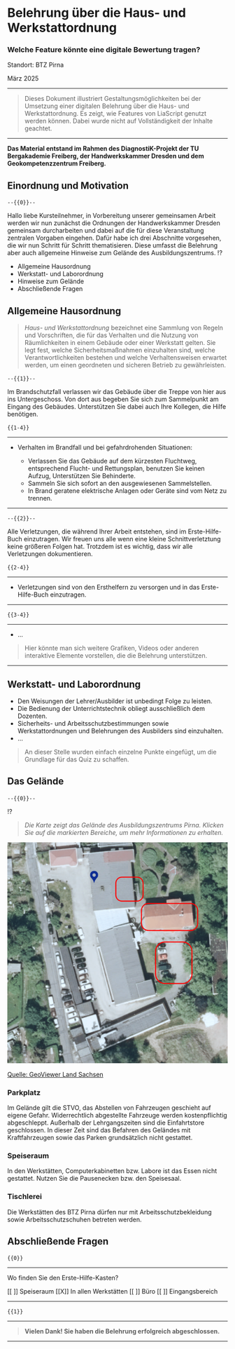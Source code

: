 <!--
author:   Sebastian Zug; Volker Göhler
email:    sebastian.zug@informatik.tu-freiberg.de & volker.goehler@informatik.tu-freiberg.de

version:  0.0.1
language: de
narrator: German Female

icon:     https://cross-lab.org/content/images/2021/11/Logo-mit-5-mehrfarbig.png
-->


# Belehrung über die Haus- und Werkstattordnung 

<h3>Welche Feature könnte eine digitale Bewertung tragen?</h3>

Standort: BTZ Pirna

März 2025

----------------------------------------------

> Dieses Dokument illustriert Gestaltungsmöglichkeiten bei der Umsetzung einer digitalen Belehrung über die Haus- und Werkstattordnung. Es zeigt, wie Features von LiaScript genutzt werden können. Dabei wurde nicht auf Vollständigkeit der Inhalte geachtet.

--------------

__Das Material entstand im Rahmen des DiagnostiK-Projekt der TU Bergakademie Freiberg, der Handwerkskammer Dresden und dem Geokompetenzzentrum Freiberg.__


## Einordnung und Motivation

    --{{0}}--
Hallo liebe Kursteilnehmer, in Vorbereitung unserer gemeinsamen Arbeit werden wir nun zunächst die Ordnungen der Handwerkskammer Dresden gemeinsam durcharbeiten und dabei auf die für diese Veranstaltung zentralen Vorgaben eingehen. Dafür habe ich drei Abschnitte vorgesehen, die wir nun Schritt für Schritt thematisieren. Diese umfasst die Belehrung aber auch allgemeine Hinweise zum Gelände des Ausbildungszentrums.
!?[](media/Belehrung_Handwerkskammer_II_1.webm)

+ Allgemeine Hausordnung
+ Werkstatt- und Laborordnung
+ Hinweise zum Gelände
+ Abschließende Fragen


## Allgemeine Hausordnung

> _Haus- und Werkstattordnung_ bezeichnet eine Sammlung von Regeln und Vorschriften, die für das Verhalten und die Nutzung von Räumlichkeiten in einem Gebäude oder einer Werkstatt gelten. Sie legt fest, welche Sicherheitsmaßnahmen einzuhalten sind, welche Verantwortlichkeiten bestehen und welche Verhaltensweisen erwartet werden, um einen geordneten und sicheren Betrieb zu gewährleisten.

    --{{1}}--
Im Brandschutzfall verlassen wir das Gebäude über die Treppe von hier aus ins Untergeschoss. Von dort aus begeben Sie sich zum Sammelpunkt am Eingang des Gebäudes. Unterstützen Sie dabei auch Ihre Kollegen, die Hilfe benötigen. 

    {{1-4}}
****************************************************************

+ Verhalten im Brandfall und bei gefahrdrohenden Situationen:

  + Verlassen Sie das Gebäude auf dem kürzesten Fluchtweg, entsprechend Flucht- und Rettungsplan, benutzen Sie keinen Aufzug, Unterstützen Sie Behinderte.
  + Sammeln Sie sich sofort an den ausgewiesenen Sammelstellen.
  + In Brand geratene elektrische Anlagen oder Geräte sind vom Netz zu trennen.

****************************************************************

    --{{2}}--
Alle Verletzungen, die während Ihrer Arbeit entstehen, sind im Erste-Hilfe-Buch einzutragen. Wir freuen uns alle wenn eine kleine Schnittverletztung keine größeren Folgen hat. Trotzdem ist es wichtig, dass wir alle Verletzungen dokumentieren. 

    {{2-4}}
****************************************************************

+ Verletzungen sind von den Ersthelfern zu versorgen und in das Erste-Hilfe-Buch einzutragen.

****************************************************************


    {{3-4}}
****************************************************************

+ ...

> Hier könnte man sich weitere Grafiken, Videos oder anderen interaktive Elemente vorstellen, die die Belehrung unterstützen.

****************************************************************

## Werkstatt- und Laborordnung

+ Den Weisungen der Lehrer/Ausbilder ist unbedingt Folge zu leisten.
+ Die Bedienung der Unterrichtstechnik obliegt ausschließlich dem Dozenten.
+ Sicherheits- und Arbeitsschutzbestimmungen sowie Werkstattordnungen und Belehrungen des Ausbilders sind einzuhalten.
+ ...

> An dieser Stelle wurden einfach einzelne Punkte eingefügt, um die Grundlage für das Quiz zu schaffen.


## Das Gelände

    --{{0}}--
!?[](media/Belehrung_Handwerkskammer_II_2.webm)

> _Die Karte zeigt das Gelände des Ausbildungszentrums Pirna. Klicken Sie auf die markierten Bereiche, um mehr Informationen zu erhalten._

![Workplace](media/Karte_Gelaende_Pirna_annotated.png "Übersichtsplan des Ausbildungszentrums Pirna [^1])")<!-- usemap="#workmap" -->

[Quelle: GeoViewer Land Sachsen](https://geoviewer.sachsen.de/mapviewer/index.html?map=038bfc85-8574-4cbf-805a-50d1a6df643c)

<map name="workmap">
  <area shape="rect" coords="325,170,402,106" href="#Speiseraum" >
  <area shape="rect" coords="406,256,557,188" href="#Tischlerei">
  <area shape="circle" coords="440,413,545,301" href="#Parkplatz">
</map>

### Parkplatz

Im Gelände gilt die STVO, das Abstellen von Fahrzeugen geschieht auf eigene Gefahr. Widerrechtlich abgestellte Fahrzeuge werden kostenpflichtig abgeschleppt. Außerhalb der Lehrgangszeiten sind die Einfahrtstore geschlossen. In dieser Zeit sind das Befahren des Geländes mit Kraftfahrzeugen sowie das Parken grundsätzlich nicht gestattet.

### Speiseraum

In den Werkstätten, Computerkabinetten bzw. Labore ist das Essen nicht gestattet. Nutzen Sie die Pausenecken bzw. den Speisesaal.

### Tischlerei

Die Werkstätten des BTZ Pirna dürfen nur mit Arbeitsschutzbekleidung sowie Arbeitsschutzschuhen betreten werden.

## Abschließende Fragen

    {{0}}
********************************************************

Wo finden Sie den Erste-Hilfe-Kasten?

[[ ]] Speiseraum
[[X]] In allen Werkstätten
[[ ]] Büro
[[ ]] Eingangsbereich

********************************************************

    {{1}}
********************************************************

> __Vielen Dank! Sie haben die Belehrung erfolgreich abgeschlossen.__

********************************************************